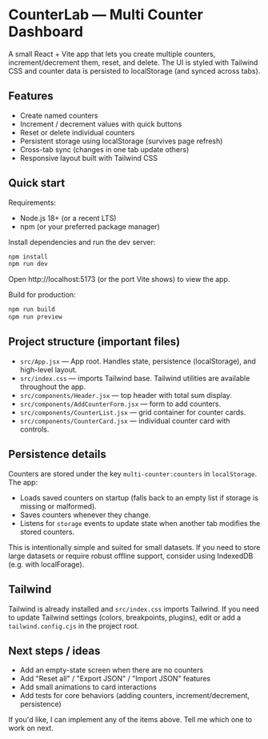 
# CounterLab — Multi Counter Dashboard

A small React + Vite app that lets you create multiple counters, increment/decrement them, reset, and delete. The UI is styled with Tailwind CSS and counter data is persisted to localStorage (and synced across tabs).

## Features

- Create named counters
- Increment / decrement values with quick buttons
- Reset or delete individual counters
- Persistent storage using localStorage (survives page refresh)
- Cross-tab sync (changes in one tab update others)
- Responsive layout built with Tailwind CSS

## Quick start

Requirements:
- Node.js 18+ (or a recent LTS)
- npm (or your preferred package manager)

Install dependencies and run the dev server:

```powershell
npm install
npm run dev
```

Open http://localhost:5173 (or the port Vite shows) to view the app.

Build for production:

```powershell
npm run build
npm run preview
```

## Project structure (important files)

- `src/App.jsx` — App root. Handles state, persistence (localStorage), and high-level layout.
- `src/index.css` — imports Tailwind base. Tailwind utilities are available throughout the app.
- `src/components/Header.jsx` — top header with total sum display.
- `src/components/AddCounterForm.jsx` — form to add counters.
- `src/components/CounterList.jsx` — grid container for counter cards.
- `src/components/CounterCard.jsx` — individual counter card with controls.

## Persistence details

Counters are stored under the key `multi-counter:counters` in `localStorage`. The app:

- Loads saved counters on startup (falls back to an empty list if storage is missing or malformed).
- Saves counters whenever they change.
- Listens for `storage` events to update state when another tab modifies the stored counters.

This is intentionally simple and suited for small datasets. If you need to store large datasets or require robust offline support, consider using IndexedDB (e.g. with localForage).

## Tailwind

Tailwind is already installed and `src/index.css` imports Tailwind. If you need to update Tailwind settings (colors, breakpoints, plugins), edit or add a `tailwind.config.cjs` in the project root.

## Next steps / ideas

- Add an empty-state screen when there are no counters
- Add "Reset all" / "Export JSON" / "Import JSON" features
- Add small animations to card interactions
- Add tests for core behaviors (adding counters, increment/decrement, persistence)

If you'd like, I can implement any of the items above. Tell me which one to work on next.
